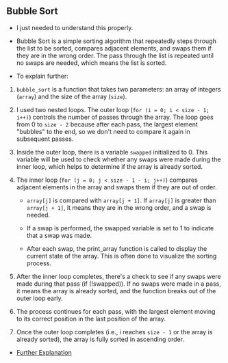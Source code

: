 ## Bubble Sort

* I just needed to understand this properly.

* Bubble Sort is a simple sorting algorithm that repeatedly steps through the list to be sorted, compares adjacent elements, and swaps them if they are in the wrong order. The pass through the list is repeated until no swaps are needed, which means the list is sorted.

- To explain further:

1. `bubble_sort` is a function that takes two parameters: an array of integers (`array`) and the size of the array (`size`).

2. I used two nested loops. The outer loop (`for (i = 0; i < size - 1; i++)`) controls the number of passes through the array. The loop goes from 0 to `size - 2` because after each pass, the largest element "bubbles" to the end, so we don't need to compare it again in subsequent passes.

3. Inside the outer loop, there is a variable `swapped` initialized to 0. This variable will be used to check whether any swaps were made during the inner loop, which helps to determine if the array is already sorted.

4. The inner loop (`for (j = 0; j < size - 1 - i; j++)`) compares adjacent elements in the array and swaps them if they are out of order.

	- `array[j]` is compared with `array[j + 1]`. If `array[j]` is greater than `array[j + 1]`, it means they are in the wrong order, and a swap is needed.

	- If a swap is performed, the swapped variable is set to 1 to indicate that a swap was made.

	- After each swap, the print_array function is called to display the current state of the array. This is often done to visualize the sorting process.

5. After the inner loop completes, there's a check to see if any swaps were made during that pass (if (!swapped)). If no swaps were made in a pass, it means the array is already sorted, and the function breaks out of the outer loop early.

6. The process continues for each pass, with the largest element moving to its correct position in the last position of the array.

7. Once the outer loop completes (i.e., i reaches `size - 1` or the array is already sorted), the array is fully sorted in ascending order.

- [Further Explanation](https://en.wikipedia.org/wiki/Bubble_sort)
